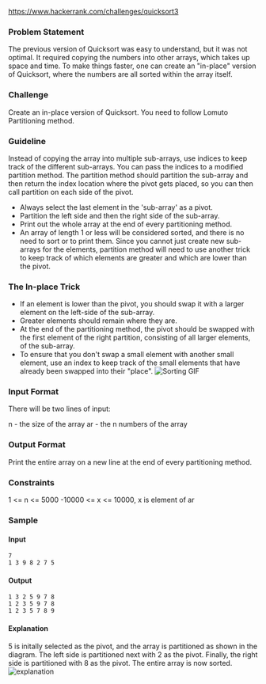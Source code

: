 https://www.hackerrank.com/challenges/quicksort3

### Problem Statement

The previous version of Quicksort was easy to understand, but it was not optimal. It required copying the numbers into other arrays, which takes up space and time. To make things faster, one can create an "in-place" version of Quicksort, where the numbers are all sorted within the array itself.

### Challenge
Create an in-place version of Quicksort. You need to follow Lomuto Partitioning method.

### Guideline
Instead of copying the array into multiple sub-arrays, use indices to keep track of the different sub-arrays. You can pass the indices to a modified partition method. The partition method should partition the sub-array and then return the index location where the pivot gets placed, so you can then call partition on each side of the pivot.

* Always select the last element in the 'sub-array' as a pivot.
* Partition the left side and then the right side of the sub-array.
* Print out the whole array at the end of every partitioning method.
* An array of length 1 or less will be considered sorted, and there is no need to sort or to print them.
Since you cannot just create new sub-arrays for the elements, partition method will need to use another trick to keep track of which elements are greater and which are lower than the pivot.

### The In-place Trick

* If an element is lower than the pivot, you should swap it with a larger element on the left-side of the sub-array.
* Greater elements should remain where they are.
* At the end of the partitioning method, the pivot should be swapped with the first element of the right partition, consisting of all larger elements, of the sub-array.
* To ensure that you don't swap a small element with another small element, use an index to keep track of the small elements that have already been swapped into their "place".
![Sorting GIF][quicksortHR1]

### Input Format
There will be two lines of input:

n - the size of the array
ar - the n numbers of the array

### Output Format
Print the entire array on a new line at the end of every partitioning method.

### Constraints
1 <= n <= 5000
-10000 <= x <= 10000, x is element of ar

### Sample
#### Input
```
7
1 3 9 8 2 7 5
```

#### Output
```
1 3 2 5 9 7 8
1 2 3 5 9 7 8
1 2 3 5 7 8 9
```

#### Explanation
5 is initally selected as the pivot, and the array is partitioned as shown in the diagram. The left side is partitioned next with 2 as the pivot. Finally, the right side is partitioned with 8 as the pivot. The entire array is now sorted.
![explanation][quicksortHR2]

[quicksortHR1]: http://upload.wikimedia.org/wikipedia/commons/8/84/Lomuto_animated.gif
[quicksortHR2]: https://s3.amazonaws.com/hr-challenge-images/quick-sort/QuickSortInPlace.png